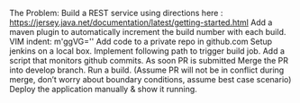 The Problem: Build a REST service using directions here :  https://jersey.java.net/documentation/latest/getting-started.html
Add a maven plugin to automatically increment the build number with each build.  VIM indent:   m'ggVG=''
Add code to a private repo in github.com
Setup jenkins on a local box.
Implement following path to trigger build job.
Add a script that monitors github commits.
As soon PR is  submitted
Merge the PR into develop branch.
Run a build.
(Assume PR will not be in conflict during merge, don’t worry about boundary conditions, assume best case scenario)
Deploy the application manually & show it running.
